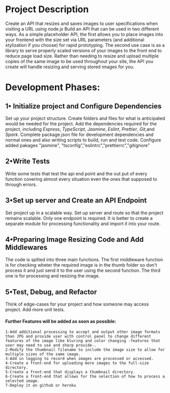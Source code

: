 # Project Description
Create an API that resizes and saves images to user specifications when visiting a URL using node.js
Build an API that can be used in two different ways. 
As a simple placeholder API, the first allows you to place images into your frontend with the size set via URL parameters (and additional stylization if you choose) 
for rapid prototyping. 
The second use case is as a library to serve properly scaled versions of your images to the front end to reduce page load size. 
Rather than needing to resize and upload multiple copies of the same image to be used throughout your site, the API you create will handle resizing 
and serving stored images for you.

# Development Phases:
## 1• Initialize project and Configure Dependencies ##
Set up your project structure. Create folders and files for what is anticipated would be needed for the project.
Add the dependencies required for the project, including *Express*, *TypeScript*, *Jasmine*, *Eslint*, *Prettier*, *Git*,and *Spark*.
Complete package.json file for development dependencies and normal ones and also writing scripts to build, run and test code.
Configure added pakages "jasmine", "tsconfig","eslintrc","prettierrc","gitignore"

## 2•Write Tests ##
Write some tests that test the api end point and the out put of every function covering almost every situation even the ones that supposed to through errors.

## 3•Set up server and Create an API Endpoint ##
Set project up in a scalable way. 
Set up server and route so that the project remains scalable. Only one endpoint is required. It is better to create a separate module for processing functionality and import it into your route.

## 4•Preparing Image Resizing Code and Add Middlewares ##
The code is splited into three main functions. The first middleware function is for checking wheter the required image is in the thumb folder so don't process it and just send it to the user using the second function. The third one is for processing and resizing the image.


## 5•Test, Debug, and Refactor ##
Think of edge-cases for your project and how someone may access project.
Add more unit tests.



#### Further Features will be added as soon as possible:
	1-Add additional processing to accept and output other image formats than JPG and provide user with control panel to change different features of the image like bluring and color changing -features that user may need to use and sharp provide-.
	2-Modify the thumbnail filename to include the image size to allow for multiple sizes of the same image.
	3-Add in logging to record when images are processed or accessed.
	4-Create a front-end for uploading more images to the full-size directory.
	5-Create a front-end that displays a thumbnail directory.
	6-Create a front-end that allows for the selection of how to process a selected image.
	7-Deploy it on github or heroku
